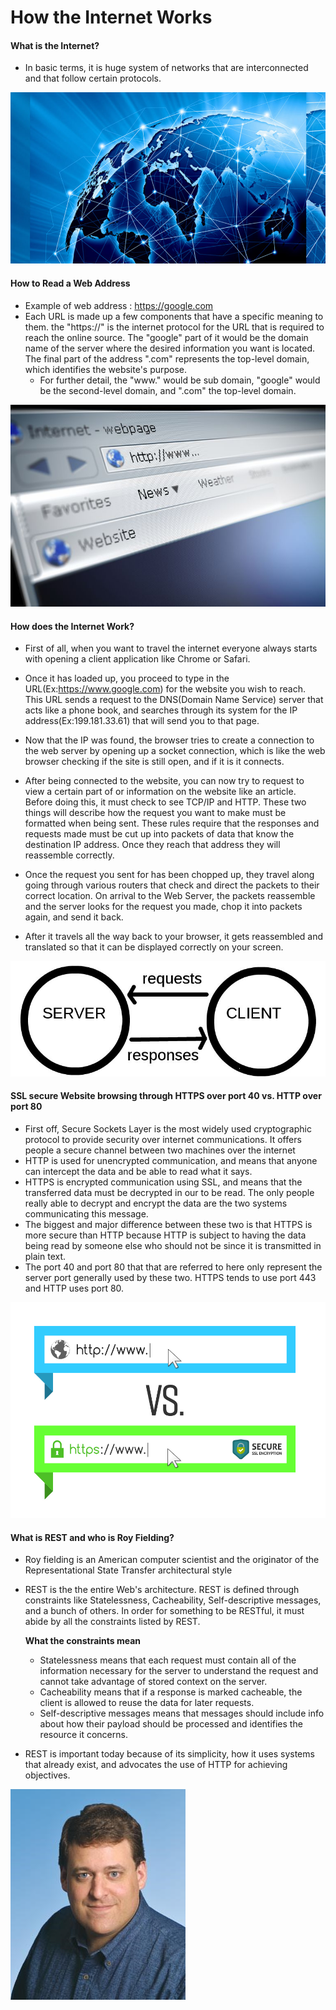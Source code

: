 # How the Internet Works

#### What is the Internet?
- In basic terms, it is huge system of networks that are interconnected and that follow certain protocols. 

![internet](img/internet.jpg)

#### How to Read a Web Address
- Example of web address : https://google.com
- Each URL is made up a few 
  components that have a specific meaning to them. the "https://" is the internet protocol for the URL that is required to reach
  the online source. The "google" part of it would be the domain name of the server where the desired information you want is located. 
  The final part of the address ".com" represents the top-level domain, which identifies the website's purpose.
  - For further detail, the "www." would be sub domain, "google" would be the second-level domain, and ".com" the top-level domain.
  
![webaddress](img/webaddress.jpg)
  
#### How does the Internet Work?
- First of all, when you want to travel the internet everyone always starts with opening a client application like 
Chrome or Safari.


- Once it has loaded up, you proceed to type in the URL(Ex:https://www.google.com) for the website you wish to reach. 
This URL sends a request to the DNS(Domain Name Service) server that acts like a phone book, and searches through its system for the IP address(Ex:199.181.33.61)
 that will send you to that page. 

- Now that the IP was found, the browser tries to create a connection to the web server by opening up a socket connection, which is like the web browser checking if the
site is still open, and if it is it connects.

- After being connected to the website, you can now try to request to view a certain part of or information on the website like an article. Before doing this, 
it must check to see TCP/IP and HTTP. These two things will describe how the request you want to make must be formatted when being sent. 
These rules require that the responses and requests made must be cut up into packets of data that know the destination IP address. Once they reach that address they will reassemble
correctly.

- Once the request you sent for has been chopped up, they travel along going through various routers that check and direct the packets to their correct
location. On arrival to the Web Server, the packets reassemble and the server looks for the request you made, chop it into packets again, and send it back.

- After it travels all the way back to your browser, it gets reassembled and translated so that it can be displayed correctly on your screen.

![howwebworks](img/howwebworks.jpg)

#### SSL secure Website browsing through HTTPS over port 40 vs. HTTP over port 80
- First off, Secure Sockets Layer is the most widely used cryptographic protocol to provide security over internet communications. It offers people a secure channel between two machines 
over the internet
- HTTP is used for unencrypted communication, and means that anyone can intercept the data and be able to read what it says.
- HTTPS is encrypted communication using SSL, and means that the transferred data must be decrypted in our to be read. The only people really able to decrypt and encrypt the data
are the two systems communicating this message.
- The biggest and major difference between these two is that HTTPS is more secure than HTTP because HTTP is subject to having the data being read by someone else who should not be since it is 
transmitted in plain text.
- The port 40 and port 80 that that are referred to here only represent the server port generally used by these two. HTTPS tends to use port 443 and HTTP uses port 80.

![http-https](img/http-https.jpg)


#### What is REST and who is Roy Fielding?
- Roy fielding is an American computer scientist and the originator of the Representational State Transfer architectural style
- REST is the the entire Web's architecture. REST is defined through constraints like Statelessness, Cacheability, Self-descriptive messages, and a bunch of others. In order for something to be RESTful, it must abide
by all the constraints listed by REST.

  **What the constraints mean**
    - Statelessness means that each request must contain all of the information necessary for the server to understand the request and cannot take advantage of stored context on the server.
    - Cacheability means that if a response is marked cacheable, the client is allowed to reuse the data for later requests.
    - Self-descriptive messages means that messages should include info about how their payload should be processed and identifies the resource it concerns.
    
-  REST is important today because of its simplicity, how it uses systems that already exist, and advocates the use of HTTP for achieving objectives. 

![royfielding](img/royfielding.jpg)